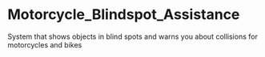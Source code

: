 # Motorcycle_Blindspot_Assistance
System that shows objects in blind spots and warns you about collisions for motorcycles and bikes
